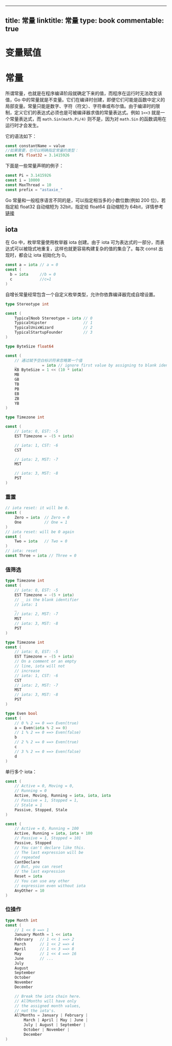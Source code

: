 
---
title: 常量
linktitle: 常量
type: book
commentable: true
---

# 变量赋值

# 常量

所谓常量，也就是在程序编译阶段就确定下来的值，而程序在运行时无法改变该值，Go 中的常量就是不变量。它们在编译时创建，即便它们可能是函数中定义的局部变量。常量只能是数字、字符（符文）、字符串或布尔值。由于编译时的限制，定义它们的表达式必须也是可被编译器求值的常量表达式。例如 `1<<3` 就是一个常量表达式，而 `math.Sin(math.Pi/4)` 则不是，因为对 `math.Sin` 的函数调用在运行时才会发生。

它的语法如下：

```go
const constantName = value
//如果需要，也可以明确指定常量的类型：
const Pi float32 = 3.1415926
```

下面是一些常量声明的例子：

```go
const Pi = 3.1415926
const i = 10000
const MaxThread = 10
const prefix = "astaxie_"
```

Go 常量和一般程序语言不同的是，可以指定相当多的小数位数(例如 200 位)，若指定給 float32 自动缩短为 32bit，指定给 float64 自动缩短为 64bit，详情参考[链接](http://golang.org/ref/spec#Constants)

## iota

在 Go 中，枚举常量使用枚举器 iota 创建。由于 iota 可为表达式的一部分，而表达式可以被隐式地重复，这样也就更容易构建复杂的值的集合了。每次 const 出现时，都会让 iota 初始化为 0。

```go
const a = iota // a = 0
const (
  b = iota     //b = 0
  c            //c=1
)
```

自增长常量经常包含一个自定义枚举类型，允许你依靠编译器完成自增设置。

```go
type Stereotype int

const (
    TypicalNoob Stereotype = iota // 0
    TypicalHipster                // 1
    TypicalUnixWizard             // 2
    TypicalStartupFounder         // 3
)

type ByteSize float64

const (
    // 通过赋予空白标识符来忽略第一个值
    _           = iota // ignore first value by assigning to blank identifier
    KB ByteSize = 1 << (10 * iota)
    MB
    GB
    TB
    PB
    EB
    ZB
    YB
)

type Timezone int

const (
    // iota: 0, EST: -5
    EST Timezone = -(5 + iota)

    // iota: 1, CST: -6
    CST

    // iota: 2, MST: -7
    MST

    // iota: 3, MST: -8
    PST
)
```

### 重置

```go
// iota reset: it will be 0.
const (
    Zero = iota  // Zero = 0
    One          // One = 1
)
// iota reset: will be 0 again
const (
    Two = iota   // Two = 0
)
// iota: reset
const Three = iota // Three = 0
```

### 值筛选

```go
type Timezone int
const (
    // iota: 0, EST: -5
    EST Timezone = -(5 + iota)
    // _ is the blank identifier
    // iota: 1
    _
    // iota: 2, MST: -7
    MST
    // iota: 3, MST: -8
    PST
)
```

```go
type Timezone int
const (
    // iota: 0, EST: -5
    EST Timezone = -(5 + iota)
    // On a comment or an empty
    // line, iota will not
    // increase
    // iota: 1, CST: -6
    CST
    // iota: 2, MST: -7
    MST
    // iota: 3, MST: -8
    PST
)
```

```go
type Even bool
const (
    // 0 % 2 == 0 ==> Even(true)
    a = Even(iota % 2 == 0)
    // 1 % 2 == 0 ==> Even(false)
    b
    // 2 % 2 == 0 ==> Even(true)
    c
    // 3 % 2 == 0 ==> Even(false)
    d
)
```

单行多个 iota：

```go
const (
    // Active = 0, Moving = 0,
    // Running = 0
    Active, Moving, Running = iota, iota, iota
    // Passive = 1, Stopped = 1,
    // Stale = 1
    Passive, Stopped, Stale
)

const (
    // Active = 0, Running = 100
    Active, Running = iota, iota + 100
    // Passive = 1, Stopped = 101
    Passive, Stopped
    // You can't declare like this.
    // The last expression will be
    // repeated
    CantDeclare
    // But, you can reset
    // the last expression
    Reset = iota
    // You can use any other
    // expression even without iota
    AnyOther = 10
)
```

### 位操作

```go
type Month int
const (
    // 1 << 0 ==> 1
    January Month = 1 << iota
    February   // 1 << 1 ==> 2
    March      // 1 << 2 ==> 4
    April      // 1 << 3 ==> 8
    May        // 1 << 4 ==> 16
    June       // ...
    July
    August
    September
    October
    November
    December

    // Break the iota chain here.
    // AllMonths will have only
    // the assigned month values,
    // not the iota's.
    AllMonths = January | February |
        March | April | May | June |
        July | August | September |
        October | November |
        December
)
```

    
